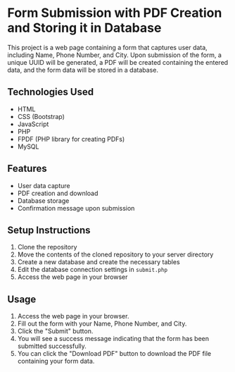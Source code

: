 # Form Submission with PDF Creation and Storing it in Database

This project is a web page containing a form that captures user data, including Name, Phone Number, and City. Upon submission of the form, a unique UUID will be generated, a PDF will be created containing the entered data, and the form data will be stored in a database.

## Technologies Used

- HTML
- CSS (Bootstrap)
- JavaScript 
- PHP
- FPDF (PHP library for creating PDFs)
- MySQL

## Features

- User data capture
- PDF creation and download
- Database storage
- Confirmation message upon submission

## Setup Instructions

1. Clone the repository
2. Move the contents of the cloned repository to your server directory
3. Create a new database and create the necessary tables
4. Edit the database connection settings in `submit.php`
5. Access the web page in your browser

## Usage
1. Access the web page in your browser.
2. Fill out the form with your Name, Phone Number, and City.
3. Click the "Submit" button.
4. You will see a success message indicating that the form has been submitted successfully.
5. You can click the "Download PDF" button to download the PDF file containing your form data.
